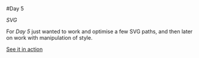 #Day 5

*SVG*

For *Day 5* just wanted to work and optimise a few SVG paths, and then later on work with manipulation of style.

[See it in action](http://monicams.github.io/before-xmas/day5/)